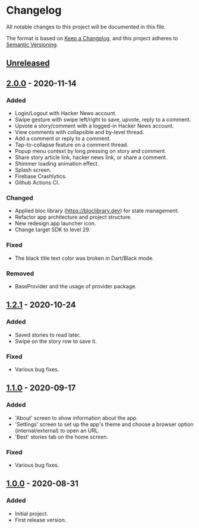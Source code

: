 # Changelog

All notable changes to this project will be documented in this file.

The format is based on [Keep a Changelog](https://keepachangelog.com/en/1.0.0/),
and this project adheres to [Semantic Versioning](https://semver.org/spec/v2.0.0.html).

## [Unreleased]

## [2.0.0] - 2020-11-14

### Added

- Login/Logout with Hacker News account.
- Swipe gesture with swipe left/right to save, upvote, reply to a comment.
- Upvote a story/comment with a logged-in Hacker News account.
- View comments with collapsible and by-level thread.
- Add a comment or reply to a comment.
- Tap-to-collapse feature on a comment thread.
- Popup menu context by long pressing on story and comment.
- Share story article link, hacker news link, or share a comment.
- Shimmer loading animation effect.
- Splash screen.
- Firebase Crashlytics.
- Github Actions CI.

### Changed

- Applied bloc library (https://bloclibrary.dev) for state management.
- Refactor app architecture and project structure.
- New redesign app launcher icon.
- Change target SDK to level 29.

### Fixed

- The black title text color was broken in Dart/Black mode.

### Removed

- BaseProvider and the usage of provider package.

## [1.2.1] - 2020-10-24

### Added

- Saved stories to read later.
- Swipe on the story row to save it.

### Fixed

- Various bug fixes.

## [1.1.0] - 2020-09-17

### Added

- 'About' screen to show information about the app.
- 'Settings' screen to set up the app's theme and choose a browser option (internal/external) to open an URL.
- 'Best' stories tab on the home screen.

### Fixed

- Various bug fixes.

## [1.0.0] - 2020-08-31

### Added

- Initial project.
- First release version.

[unreleased]: https://github.com/thuongleit/MinimalistHackerNews/compare/v2.0.0...HEAD
[2.0.0]: https://github.com/thuongleit/MinimalistHackerNews/compare/v1.2.1...v2.0.0
[1.2.1]: https://github.com/thuongleit/MinimalistHackerNews/compare/v1.1.0...v1.2.1
[1.1.0]: https://github.com/thuongleit/MinimalistHackerNews/compare/v1.0.0...v1.1.0
[1.0.0]: https://github.com/thuongleit/MinimalistHackerNews/releases/tag/v1.0.0
